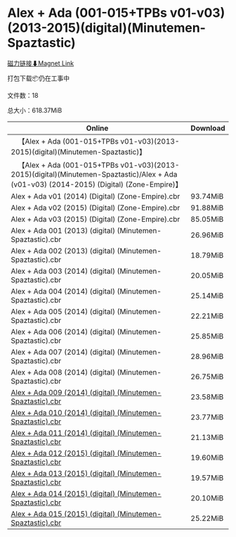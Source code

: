 # Alex + Ada (001-015+TPBs v01-v03)(2013-2015)(digital)(Minutemen-Spaztastic)

[磁力链接⬇Magnet Link](magnet:?xt=urn:btih:6407504ac05afb9371ffa469e95dcd7c550ea84e&dn=Alex%20%2B%20Ada%20%28001-015%2BTPBs%20v01-v03%29%282013-2015%29%28digital%29%28Minutemen-Spaztastic%29)

打包下载📦仍在工事中

文件数：18

总大小：618.37MiB

Online | Download
--- | ---
&emsp;【Alex + Ada (001-015+TPBs v01-v03)(2013-2015)(digital)(Minutemen-Spaztastic)】 | 
&emsp;【Alex + Ada (001-015+TPBs v01-v03)(2013-2015)(digital)(Minutemen-Spaztastic)/Alex + Ada (v01-v03) (2014-2015) (Digital) (Zone-Empire)】 | 
Alex + Ada v01 (2014) (Digital) (Zone-Empire).cbr | 93.74MiB
Alex + Ada v02 (2015) (Digital) (Zone-Empire).cbr | 91.88MiB
Alex + Ada v03 (2015) (Digital) (Zone-Empire).cbr | 85.05MiB
Alex + Ada 001 (2013) (digital) (Minutemen-Spaztastic).cbr | 26.96MiB
Alex + Ada 002 (2013) (digital) (Minutemen-Spaztastic).cbr | 18.79MiB
Alex + Ada 003 (2014) (digital) (Minutemen-Spaztastic).cbr | 20.05MiB
Alex + Ada 004 (2014) (digital) (Minutemen-Spaztastic).cbr | 25.14MiB
Alex + Ada 005 (2014) (digital) (Minutemen-Spaztastic).cbr | 22.21MiB
Alex + Ada 006 (2014) (digital) (Minutemen-Spaztastic).cbr | 25.85MiB
Alex + Ada 007 (2014) (digital) (Minutemen-Spaztastic).cbr | 28.96MiB
Alex + Ada 008 (2014) (digital) (Minutemen-Spaztastic).cbr | 26.75MiB
[Alex + Ada 009 (2014) (digital) (Minutemen-Spaztastic).cbr](https://github.com/alicewish/markdown/blob/master/comic/Alex-Ada-009-2014-digital-Minutemen-Spaztastic-cbr.md) | 23.58MiB
[Alex + Ada 010 (2014) (digital) (Minutemen-Spaztastic).cbr](https://github.com/alicewish/markdown/blob/master/comic/Alex-Ada-010-2014-digital-Minutemen-Spaztastic-cbr.md) | 23.77MiB
[Alex + Ada 011 (2014) (digital) (Minutemen-Spaztastic).cbr](https://github.com/alicewish/markdown/blob/master/comic/Alex-Ada-011-2014-digital-Minutemen-Spaztastic-cbr.md) | 21.13MiB
[Alex + Ada 012 (2015) (digital) (Minutemen-Spaztastic).cbr](https://github.com/alicewish/markdown/blob/master/comic/Alex-Ada-012-2015-digital-Minutemen-Spaztastic-cbr.md) | 19.60MiB
[Alex + Ada 013 (2015) (digital) (Minutemen-Spaztastic).cbr](https://github.com/alicewish/markdown/blob/master/comic/Alex-Ada-013-2015-digital-Minutemen-Spaztastic-cbr.md) | 19.57MiB
[Alex + Ada 014 (2015) (digital) (Minutemen-Spaztastic).cbr](https://github.com/alicewish/markdown/blob/master/comic/Alex-Ada-014-2015-digital-Minutemen-Spaztastic-cbr.md) | 20.10MiB
[Alex + Ada 015 (2015) (digital) (Minutemen-Spaztastic).cbr](https://github.com/alicewish/markdown/blob/master/comic/Alex-Ada-015-2015-digital-Minutemen-Spaztastic-cbr.md) | 25.22MiB
